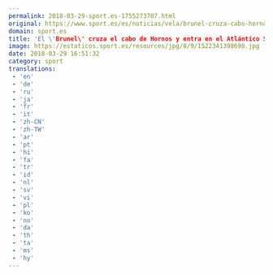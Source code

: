 ```yaml
---
permalink: 2018-03-29-sport.es-1755273707.html
original: https://www.sport.es/es/noticias/vela/brunel-cruza-cabo-hornos-entra-atlantico-sur-6724117?utm_source=rss-noticias&utm_medium=feed&utm_campaign=vela
domain: sport.es
title: 'El \'Brunel\' cruza el cabo de Hornos y entra en el Atlántico Sur'
image: https://estaticos.sport.es/resources/jpg/8/9/1522341398698.jpg
date: 2018-03-29 16:51:32
category: sport
translations:
 - 'en'
 - 'de'
 - 'ru'
 - 'ja'
 - 'fr'
 - 'it'
 - 'zh-CN'
 - 'zh-TW'
 - 'ar'
 - 'pt'
 - 'hi'
 - 'fa'
 - 'tr'
 - 'id'
 - 'nl'
 - 'sv'
 - 'vi'
 - 'pl'
 - 'ko'
 - 'no'
 - 'da'
 - 'th'
 - 'ta'
 - 'ms'
 - 'hy'
---
```

